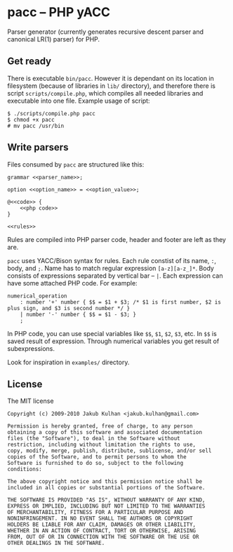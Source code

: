# pacc – PHP yACC

Parser generator (currently generates recursive descent parser and canonical LR(1) parser) for PHP.

## Get ready

There is executable `bin/pacc`. However it is dependant on its location in filesystem (because of libraries in `lib/` directory), and therefore there is script `scripts/compile.php`, which compiles all needed libraries and executable into one file. Example usage of script:

    $ ./scripts/compile.php pacc
    $ chmod +x pacc
    # mv pacc /usr/bin

## Write parsers

Files consumed by `pacc` are structured like this:

    grammar <<parser_name>>;

    option <<option_name>> = <<option_value>>;

    @<<code>> {
        <<php code>>
    }

    <<rules>>

Rules are compiled into PHP parser code, header and footer are left as they are.

`pacc` uses YACC/Bison syntax for rules. Each rule constist of its name, `:`, body, and `;`. Name has to match regular expression `[a-z][a-z_]*`. Body consists of expressions separated by vertical bar – `|`. Each expression can have some attached PHP code. For example:

    numerical_operation
        : number '+' number { $$ = $1 + $3; /* $1 is first number, $2 is plus sign, and $3 is second number */ }
        | number '-' number { $$ = $1 - $3; }
        ;

In PHP code, you can use special variables like `$$`, `$1`, `$2`, `$3`,  etc. In `$$` is saved result of expression. Through numerical variables you get result of subexpressions.

Look for inspiration in `examples/` directory.

## License

The MIT license

    Copyright (c) 2009-2010 Jakub Kulhan <jakub.kulhan@gmail.com>

    Permission is hereby granted, free of charge, to any person
    obtaining a copy of this software and associated documentation
    files (the "Software"), to deal in the Software without
    restriction, including without limitation the rights to use,
    copy, modify, merge, publish, distribute, sublicense, and/or sell
    copies of the Software, and to permit persons to whom the
    Software is furnished to do so, subject to the following
    conditions:

    The above copyright notice and this permission notice shall be
    included in all copies or substantial portions of the Software.

    THE SOFTWARE IS PROVIDED "AS IS", WITHOUT WARRANTY OF ANY KIND,
    EXPRESS OR IMPLIED, INCLUDING BUT NOT LIMITED TO THE WARRANTIES
    OF MERCHANTABILITY, FITNESS FOR A PARTICULAR PURPOSE AND
    NONINFRINGEMENT. IN NO EVENT SHALL THE AUTHORS OR COPYRIGHT
    HOLDERS BE LIABLE FOR ANY CLAIM, DAMAGES OR OTHER LIABILITY,
    WHETHER IN AN ACTION OF CONTRACT, TORT OR OTHERWISE, ARISING
    FROM, OUT OF OR IN CONNECTION WITH THE SOFTWARE OR THE USE OR
    OTHER DEALINGS IN THE SOFTWARE.
